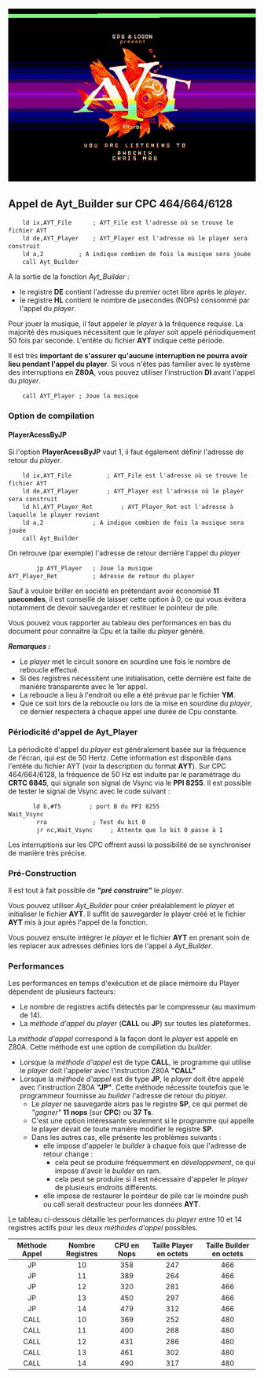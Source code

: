 ![Image Presentation CPC](../../images/AYTPRES1OLD.jpg)

## Appel de Ayt_Builder sur CPC 464/664/6128

		ld ix,AYT_File		; AYT_File est l'adresse où se trouve le fichier AYT
		ld de,AYT_Player	; AYT_Player est l'adresse où le player sera construit
		ld a,2			; A indique combien de fois la musique sera jouée
		call Ayt_Builder

A la sortie de la fonction *Ayt_Builder* :
- le registre **DE** contient l'adresse du premier octet libre après le *player*.
- le registre **HL** contient le nombre de µsecondes (NOPs) consommé par l'appel du *player*.

Pour jouer la musique, il faut appeler le *player* à la fréquence requise. 
La majorité des musiques nécessitent que le *player* soit appelé périodiquement 50 fois par seconde.
L'entête du fichier **AYT** indique cette période. 

Il est très **important de s'assurer qu'aucune interruption ne pourra avoir lieu pendant l'appel du player**. Si vous n'êtes pas familier avec le système des interruptions en **Z80A**, vous pouvez utiliser l'instruction **DI** avant l'appel du *player*.

		call AYT_Player	; Joue la musique

### Option de compilation
#### PlayerAcessByJP
Si l'option **PlayerAcessByJP** vaut 1, il faut également définir l'adresse de retour du *player*.

		ld ix,AYT_File			; AYT_File est l'adresse où se trouve le fichier AYT
		ld de,AYT_Player		; AYT_Player est l'adresse où le player sera construit
		ld hl,AYT_Player_Ret		; AYT_Player_Ret est l'adresse à laquelle le player revient
		ld a,2				; A indique combien de fois la musique sera jouée
		call Ayt_Builder

On retrouve (par exemple) l'adresse de retour derrière l'appel du *player* 

			jp AYT_Player	; Joue la musique
	AYT_Player_Ret			; Adresse de retour du player

Sauf à vouloir briller en société en prétendant avoir économisé **11 µsecondes**, il est conseillé de laisser cette option à 0, ce qui vous évitera notamment de devoir sauvegarder et restituer le pointeur de pile.

 
Vous pouvez vous rapporter au tableau des performances en bas du document pour connaitre la Cpu et la taille du *player* généré.

***Remarques :***
- Le *player* met le circuit sonore en sourdine une fois le nombre de reboucle effectué.
- Si des registres nécessitent une initialisation, cette dernière est faite de manière transparente avec le 1er appel.
- La reboucle a lieu à l'endroit ou elle a été prévue par le fichier **YM**.
- Que ce soit lors de la reboucle ou lors de la mise en sourdine du *player*, ce dernier respectera à chaque appel une durée de Cpu constante.

### Périodicité d'appel de Ayt_Player
La périodicité d'appel du *player* est généralement basée sur la fréquence de l'écran, qui est de 50 Hertz. 
Cette information est disponible dans l'entête du fichier AYT (voir la description du format **AYT**).
Sur CPC 464/664/6128, la fréquence de 50 Hz est induite par le paramétrage du **CRTC 6845**, qui signale son signal de Vsync via le **PPI 8255**.
Il est possible de tester le signal de Vsync avec le code suivant :

           ld b,#f5        ; port B du PPI 8255
    Wait_Vsync
            rra             ; Test du bit 0 
            jr nc,Wait_Vsync     ; Attente que le bit 0 passe à 1

Les interruptions sur les CPC offrent aussi la possibilité de se synchroniser de manière très précise.

### Pré-Construction
Il est tout à fait possible de ***"pré construire"*** le *player*.

Vous pouvez utiliser *Ayt_Builder* pour créer préalablement le *player* et initialiser le fichier **AYT**.
Il suffit de sauvegarder le player créé et le fichier **AYT** mis à jour après l'appel de la fonction.

Vous pouvez ensuite intégrer le *player* et le fichier **AYT** en prenant soin de les replacer aux adresses définies lors de l'appel à *Ayt_Builder*.

### Performances

Les performances en temps d'exécution et de place mémoire du Player dépendent de plusieurs facteurs:
- Le nombre de registres actifs détectés par le compresseur (au maximum de 14).
- La *méthode d'appel* du *player* (**CALL** ou **JP**) sur toutes les plateformes.

La *méthode d'appel* correspond à la façon dont le *player* est appelé en Z80A.
Cette méthode est une option de compilation du *builder*.
- Lorsque la *méthode d'appel* est de type **CALL**, le programme qui utilise le *player* doit l'appeler avec l'instruction Z80A **"CALL"**
- Lorsque la *méthode d'appel* est de type **JP**, le *player* doit être appelé avec l'instruction Z80A **"JP"**. Cette méthode nécessite toutefois que le programmeur fournisse au *builder* l'adresse de retour du *player*.
  - Le *player* ne sauvegarde alors pas le registre **SP**, ce qui permet de *"gagner"* **11 nops** (sur **CPC**) ou **37 Ts**.
  - C'est une option intéressante seulement si le programme qui appelle le player devait de toute manière modifier le registre **SP**.
  - Dans les autres cas, elle présente les problèmes suivants :
    - elle impose d'appeler le *builder* à chaque fois que l'adresse de retour change :
      - cela peut se produire fréquemment en *développement*, ce qui impose d'avoir le *builder* en ram.
      - cela peut se produire si il est nécessaire d'appeler le *player* de plusieurs endroits différents.
    - elle impose de restaurer le pointeur de pile car le moindre push ou call serait destructeur pour les données **AYT**.
  
Le tableau ci-dessous détaille les performances du *player* entre 10 et 14 registres actifs pour les deux *méthodes d'appel* possibles.

| Méthode Appel | Nombre Registres | CPU en Nops | Taille Player en octets | Taille Builder en octets |
| :-----------: | :--------------: | :---------: | :-----------: | :------------: |
| JP            | 10               | 358         | 247           | 466            |
| JP            | 11               | 389         | 264           | 466            |        
| JP            | 12               | 320         | 281           | 466            |        
| JP            | 13               | 450         | 297           | 466            |        
| JP            | 14               | 479         | 312           | 466            |        
| CALL          | 10               | 369         | 252           | 480            |
| CALL          | 11               | 400         | 268           | 480            |
| CALL          | 12               | 431         | 286           | 480            |
| CALL          | 13               | 461         | 302           | 480            |
| CALL          | 14               | 490         | 317           | 480            |


